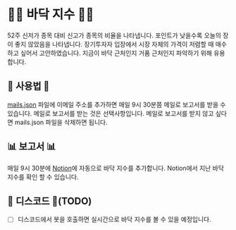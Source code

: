 # 🦶🏻 바닥 지수 🦶🏻
52주 신저가 종목 대비 신고가 종목의 비율을 나타냅니다. 포인트가 낮을수록 오늘의 장이 좋지 않았음을 나타냅니다. 장기투자자 입장에서 시장 자체의 가격이 저렴할 때 매수하고 싶어서 고안하였습니다. 지금이 바닥 근처인지 거품 근처인지 파악하기 위해 유용합니다.

## 📄 사용법 📄
[mails.json](mails.json) 파일에 이메일 주소를 추가하면 매일 9시 30분쯤 메일로 보고서를 받을 수 있습니다. 메일로 보고서를 받는 것은 선택사항입니다. 메일로 보고서를 받지 않고 싶다면 mails.json 파일을 삭제하면 됩니다.

## 📊 보고서 📊
매일 9시 30분에 [Notion](https://housetiger.notion.site/84307f0536e24c00bae0fa86ce06bb04)에 자동으로 바닥 지수를 추가합니다. Notion에서 지난 바닥 지수를 확인 할 수 있습니다.

## 👾 디스코드 👾(TODO)
- [ ] 디스코드에서 봇을 호출하면 실시간으로 바닥 지수를 볼 수 있을 예정입니다.
